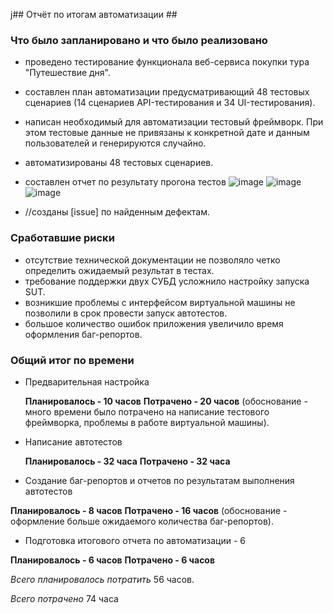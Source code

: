 j## Отчёт по итогам автоматизации ##
### Что было запланировано и что было реализовано ###
- проведено тестирование функционала веб-сервиса покупки тура "Путешествие дня".
- составлен план автоматизации предусматривающий 48 тестовых сценариев (14 сценариев API-тестирования и 34 UI-тестирования).
- написан необходимый для автоматизации тестовый фреймворк. При этом тестовые данные не привязаны к конкретной дате и данным пользователей и генерируются случайно.
- автоматизированы 48 тестовых сценариев. 
- составлен отчет по результату прогона тестов ![image](https://github.com/OlgaUsh89/Diplom1/assets/135870753/defc7845-00a0-4bf1-b865-642dc6492450) ![image](https://github.com/OlgaUsh89/Diplom1/assets/135870753/b5fabbdd-79bb-4f5d-a510-83da44eb4d7b) 
![image](https://github.com/OlgaUsh89/Diplom1/assets/135870753/9d936bc9-7f65-49ad-8f00-c657a033a3c1)


- //созданы [issue] по найденным дефектам.

### Сработавшие риски ###
- отсутствие технической документации не позволяло четко определить ожидаемый результат в тестах.
- требование поддержки двух СУБД усложнило настройку запуска SUT.
- возникшие проблемы с интерфейсом виртуальной машины не позволили в срок провести запуск автотестов.
- большое количество ошибок приложения увеличило время оформления баг-репортов.

### Общий итог по времени ###

* Предварительная настройка
  
  **Планировалось - 10 часов**
  **Потрачено - 20 часов** (обоснование - много времени было потрачено на написание тестового фреймворка, проблемы в работе виртуальной машины).

* Написание автотестов
  
  **Планировалось - 32 часа**
  **Потрачено - 32 часа** 

* Создание баг-репортов и отчетов по результатам выполнения автотестов

 **Планировалось - 8 часов**
 **Потрачено - 16 часов** (обоснование - оформление больше ожидаемого количества баг-репортов).

* Подготовка итогового отчета по автоматизации - 6

 **Планировалось - 6 часов**
 **Потрачено - 6 часов** 

 *Всего планировалось потратить* 56 часов.
 
 *Всего потрачено* 74 часа
